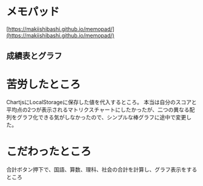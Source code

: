 # メモパッド
[https://makiishibashi.github.io/memopad/](https://makiishibashi.github.io/memopad/)
## 成績表とグラフ
# 苦労したところ
ChartjsにLocalStorageに保存した値を代入するところ。
本当は自分のスコアと平均点の2つが表示されるマトリクスチャートにしたかったが、二つの異なる配列をグラフ化できる気がしなかったので、シンプルな棒グラフに途中で変更した。
# こだわったところ
合計ボタン押下で、国語、算数、理科、社会の合計を計算し、グラフ表示をするところ
